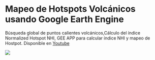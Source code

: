 # Mapeo de Hotspots Volcánicos usando Google Earth Engine

 Búsqueda global de puntos calientes volcánicos,Cálculo del índice Normalized Hotspot NHI, GEE APP para calcular índice NHI y mapeo de Hostpot.
  Disponible en  <a href="https://www.youtube.com/watch?v=emyqQ-BfpB0">Youtube</a>

![](https://user-images.githubusercontent.com/80126056/116714494-73a2b480-a99b-11eb-97ba-3c22dccc6fc3.jpg)


